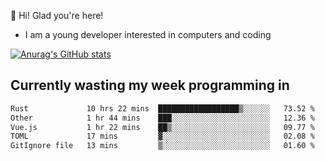 👋 Hi! Glad you're here!
- I am a young developer interested in computers and coding

[![Anurag's GitHub stats](https://github-readme-stats.vercel.app/api?username=Eatham532&theme=dark)](https://github.com/anuraghazra/github-readme-stats)


## Currently wasting my week programming in
<!--START_SECTION:waka-->

```txt
Rust             10 hrs 22 mins  ██████████████████▒░░░░░░   73.52 %
Other            1 hr 44 mins    ███░░░░░░░░░░░░░░░░░░░░░░   12.36 %
Vue.js           1 hr 22 mins    ██▒░░░░░░░░░░░░░░░░░░░░░░   09.77 %
TOML             17 mins         ▓░░░░░░░░░░░░░░░░░░░░░░░░   02.08 %
GitIgnore file   13 mins         ▒░░░░░░░░░░░░░░░░░░░░░░░░   01.60 %
```

<!--END_SECTION:waka-->

